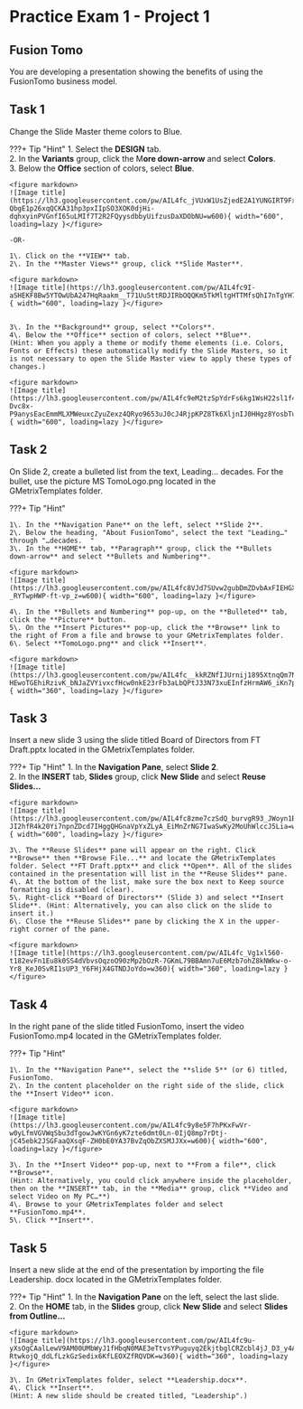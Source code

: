 # Practice Exam 1 - Project 1

## Fusion Tomo  
You are developing a presentation showing the benefits of using the FusionTomo business model.  

## Task 1

Change the Slide Master theme colors to Blue.  

???+ Tip "Hint"
    1\. Select the **DESIGN** tab.    
    2\. In the **Variants** group, click the M**ore down-arrow** and select **Colors**.  
    3\. Below the **Office** section of colors, select **Blue**.  

    <figure markdown>
    ![Image title](https://lh3.googleusercontent.com/pw/AIL4fc_jVUxW1UsZjedE2A1YUNGIRT9FxKi-QbgE1p26xqQCKA31hp3pxIIpSO3XOK0djHi-dqhxyinPVGnfI65uLMIf7T2R2FQyysdbbyUifzusDaXDObNU=w600){ width="600", loading=lazy }</figure>

    -OR-

    1\. Click on the **VIEW** tab.  
    2\. In the **Master Views** group, click **Slide Master**.  
    
    <figure markdown>
    ![Image title](https://lh3.googleusercontent.com/pw/AIL4fc9I-aSHEKF8Bw5YTOwUbA247HqRaakm__T71Uu5ttRDJIRbOQQKm5TkMltgHTTMfsQhI7nTgYH7Ny5lsKMS1HTB1bnYz7jDzTyjKbKO2k8vWqobJ73S=w600){ width="600", loading=lazy }</figure>
    
    
    3\. In the **Background** group, select **Colors**.  
    4\. Below the **Office** section of colors, select **Blue**.  
    (Hint: When you apply a theme or modify theme elements (i.e. Colors, Fonts or Effects) these automatically modify the Slide Masters, so it is not necessary to open the Slide Master view to apply these types of changes.)

    <figure markdown>
    ![Image title](https://lh3.googleusercontent.com/pw/AIL4fc9eM2tzSpYdrFs6kg1WsH22sl1f4KZWt-Dvc8x-P9anysEacEmmMLXMWeuxcZyuZexz4QRyo9653uJ0cJ4RjpKPZ8Tk6XljnIJ0HHgz8YosbTuco7j5=w600){ width="600", loading=lazy }</figure>

## Task 2

On Slide 2, create a bulleted list from the text, Leading... decades. For the bullet, use the picture MS TomoLogo.png located in the GMetrixTemplates folder.  

???+ Tip "Hint"

    1\. In the **Navigation Pane** on the left, select **Slide 2**.  
    2\. Below the heading, "About FusionTomo", select the text "Leading…" through "…decades.  "
    3\. In the **HOME** tab, **Paragraph** group, click the **Bullets down-arrow** and select **Bullets and Numbering**.  

    <figure markdown>
    ![Image title](https://lh3.googleusercontent.com/pw/AIL4fc8VJd7SUvw2gubDmZDvbAxFIEHGXQLivrC2cfBPgWPmIX1gUBekqqj12ftTQQ2zDU3Mbd8yK9WoMwBXjlpn9r53LUrB41N_Rs-_RYTwpHWP-ft-vp_z=w600){ width="600", loading=lazy }</figure>

    4\. In the **Bullets and Numbering** pop-up, on the **Bulleted** tab, click the **Picture** button.     
    5\. On the **Insert Pictures** pop-up, click the **Browse** link to the right of From a file and browse to your GMetrixTemplates folder.  
    6\. Select **TomoLogo.png** and click **Insert**.  

    <figure markdown>
    ![Image title](https://lh3.googleusercontent.com/pw/AIL4fc__kkRZNfIJUrnij1895XtnqQm7N9iciC-HEwoTGEhiRzivK_bNJaZVYivxcfHcw0nkE23rFb3aLbQPtJ33N73xuEInfzHrmAW6_iKn7pXoQ9GCyeXC=w360){ width="360", loading=lazy }</figure>

## Task 3

Insert a new slide 3 using the slide titled Board of Directors from FT Draft.pptx located in the GMetrixTemplates folder.  

???+ Tip "Hint"
    1\. In the **Navigation Pane**, select **Slide 2**.  
    2\. In the **INSERT** tab, **Slides** group, click **New Slide** and select **Reuse Slides…**

    <figure markdown>
    ![Image title](https://lh3.googleusercontent.com/pw/AIL4fc8zme7czSdQ_burvgR93_JWoyn1BZ33IHqPdZIygtsbpa-JI2hfR4k20Yi7npnZDcd7IHggQHGnaVpYxZLyA_EiMnZrNG7IwaSwKy2MoUhWlccJ5Lia=w600){ width="600", loading=lazy }</figure>

    3\. The **Reuse Slides** pane will appear on the right. Click **Browse** then **Browse File...** and locate the GMetrixTemplates folder. Select **FT Draft.pptx** and click **Open**. All of the slides contained in the presentation will list in the **Reuse Slides** pane.  
    4\. At the bottom of the list, make sure the box next to Keep source formatting is disabled (clear).  
    5\. Right-click **Board of Directors** (Slide 3) and select **Insert Slide**. (Hint: Alternatively, you can also click on the slide to insert it.)
    6\. Close the **Reuse Slides** pane by clicking the X in the upper-right corner of the pane.  

    <figure markdown>
    ![Image title](https://lh3.googleusercontent.com/pw/AIL4fc_Vg1xl560-t182evFn1Eu8k0SS4dVbvsOqzoO90zMp2bOzR-7GKmL79BBAmn7uE6Mzb7ohZ8kNWkw-o-Yr8_KeJ0SvRI1sUP3_Y6FHjX4GTNDJoYdo=w360){ width="360", loading=lazy }</figure>

## Task 4

In the right pane of the slide titled FusionTomo, insert the video FusionTomo.mp4 located in the GMetrixTemplates folder.  

???+ Tip "Hint"
    
    1\. In the **Navigation Pane**, select the **slide 5** (or 6) titled, FusionTomo.  
    2\. In the content placeholder on the right side of the slide, click the **Insert Video** icon.  

    <figure markdown>
    ![Image title](https://lh3.googleusercontent.com/pw/AIL4fc9y8e5F7hPKxFwVr-w0yLfmVGVWqSbu3dTgowJwKYGn6yK7zte6dmt0Ln-0IjQ8mp7rDtj-jC45ebk2JSGFaaQXsqF-ZH0bE0YA37BvZqObZXSMJJXx=w600){ width="600", loading=lazy }</figure>

    3\. In the **Insert Video** pop-up, next to **From a file**, click **Browse**.  
    (Hint: Alternatively, you could click anywhere inside the placeholder, then on the **INSERT** tab, in the **Media** group, click **Video and select Video on My PC…**)
    4\. Browse to your GMetrixTemplates folder and select **FusionTomo.mp4**.  
    5\. Click **Insert**.  

## Task 5

Insert a new slide at the end of the presentation by importing the file Leadership.  docx located in the GMetrixTemplates folder.  

???+ Tip "Hint"
    1\. In the **Navigation Pane** on the left, select the last slide.  
    2\. On the **HOME** tab, in the **Slides** group, click **New Slide** and select **Slides from Outline...**  
    
    <figure markdown>
    ![Image title](https://lh3.googleusercontent.com/pw/AIL4fc9u-yXsOgCAalLewV9AM00UMbWyJ1fHbqN0MAE3eTtvsYPuguyq2EkjtbglCRZcbl4jJ_D3_y4AAiD-RtwkojQ_ddLfLzkGzSedix6KfLEOXZfRQVDK=w360){ width="360", loading=lazy }</figure>

    3\. In GMetrixTemplates folder, select **Leadership.docx**.  
    4\. Click **Insert**.  
    (Hint: A new slide should be created titled, "Leadership".)